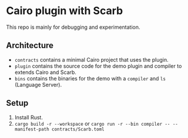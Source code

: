 # Cairo plugin with Scarb

This repo is mainly for debugging and experimentation.

## Architecture

- `contracts` contains a minimal Cairo project that uses the plugin.
- `plugin` contains the source code for the demo plugin and compiler to extends Cairo and Scarb.
- `bins` contains the binaries for the demo with a `compiler` and `ls` (Language Server).

## Setup

1. Install Rust.
2. `cargo build -r --workspace` or `cargo run -r --bin compiler -- --manifest-path contracts/Scarb.toml`
